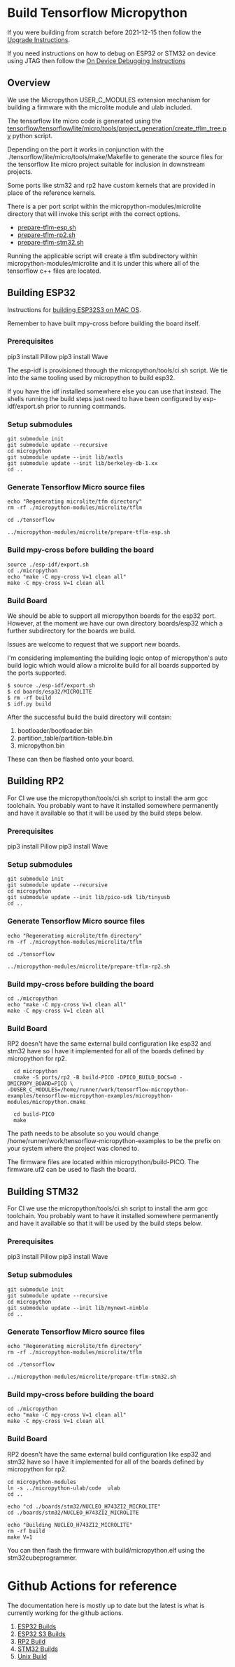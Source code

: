 # Build Tensorflow Micropython

If you were building from scratch before 2021-12-15 then follow the [Upgrade Instructions](UPGRADE.md).

If you need instructions on how to debug on ESP32 or STM32 on device using JTAG then follow the [On Device Debugging Instructions](DEBUGGING.md)

## Overview 
We use the Micropython USER_C_MODULES extension mechanism for building a firmware with the microlite module and ulab
included.

The tensorflow lite micro code is generated using the [tensorflow/tensorflow/lite/micro/tools/project_generation/create_tflm_tree.py](https://github.com/mocleiri/tflite-micro/blob/main/tensorflow/lite/micro/tools/project_generation/create_tflm_tree.py)
python script.

Depending on the port it works in conjunction with the ./tensorflow/lite/micro/tools/make/Makefile to generate the source files
for the tensorflow lite micro project suitable for inclusion in downstream projects.

Some ports like stm32 and rp2 have custom kernels that are provided in place of the reference kernels.

There is a per port script within the micropython-modules/microlite directory that will invoke this script with the correct
options.

* [prepare-tflm-esp.sh](https://github.com/mocleiri/tensorflow-micropython-examples/blob/main/micropython-modules/microlite/prepare-tflm-esp.sh)
* [prepare-tflm-rp2.sh](https://github.com/mocleiri/tensorflow-micropython-examples/blob/main/micropython-modules/microlite/prepare-tflm-rp2.sh)
* [prepare-tflm-stm32.sh](https://github.com/mocleiri/tensorflow-micropython-examples/blob/main/micropython-modules/microlite/prepare-tflm-stm32.sh)

Running the applicable script will create a tflm subdirectory within micropython-modules/microlite and it is under this
where all of the tensorflow c++ files are located.


## Building ESP32

Instructions for [building ESP32S3 on MAC OS](MAC_ESP32S3_BUILD.md).

Remember to have built mpy-cross before building the board itself.

### Prerequisites
pip3 install Pillow
pip3 install Wave

The esp-idf is provisioned through the micropython/tools/ci.sh script.  We tie into the same tooling used by
micropython to build esp32.

If you have the idf installed somewhere else you can use that instead.  The shells running the build steps just
need to have been configured by esp-idf/export.sh prior to running commands.

###  Setup submodules

```shell
git submodule init
git submodule update --recursive
cd micropython
git submodule update --init lib/axtls
git submodule update --init lib/berkeley-db-1.xx
cd ..
```

### Generate Tensorflow Micro source files

```shell
echo "Regenerating microlite/tfm directory"
rm -rf ./micropython-modules/microlite/tflm

cd ./tensorflow

../micropython-modules/microlite/prepare-tflm-esp.sh
```

### Build mpy-cross before building the board

```shell
source ./esp-idf/export.sh
cd ./micropython
echo "make -C mpy-cross V=1 clean all"
make -C mpy-cross V=1 clean all
```

### Build Board

We should be able to support all micropython boards for the esp32 port.  However, at the moment we have our own directory
boards/esp32 which a further subdirectory for the boards we build.

Issues are welcome to request that we support new boards.  

I'm considering implementing the building logic ontop of micropython's auto build logic which would allow a microlite
build for all boards supported by the ports supported.



```shell
$ source ./esp-idf/export.sh
$ cd boards/esp32/MICROLITE
$ rm -rf build
$ idf.py build
```

After the successful build the build directory will contain:
1. bootloader/bootloader.bin 
2. partition_table/partition-table.bin 
3. micropython.bin

These can then be flashed onto your board.

## Building RP2

For CI we use the micropython/tools/ci.sh script to install the arm gcc toolchain.  You probably want to have it installed
somewhere permanently and have it available so that it will be used by the build steps below.

### Prerequisites
pip3 install Pillow
pip3 install Wave

###  Setup submodules

```shell
git submodule init
git submodule update --recursive
cd micropython
git submodule update --init lib/pico-sdk lib/tinyusb
cd ..
```

### Generate Tensorflow Micro source files

```shell
echo "Regenerating microlite/tfm directory"
rm -rf ./micropython-modules/microlite/tflm

cd ./tensorflow

../micropython-modules/microlite/prepare-tflm-rp2.sh
```
### Build mpy-cross before building the board

```shell
cd ./micropython
echo "make -C mpy-cross V=1 clean all"
make -C mpy-cross V=1 clean all
```

### Build Board

RP2 doesn't have the same external build configuration like esp32 and stm32 have so I have it implemented for all
of the boards defined by micropython for rp2.

```shell
  cd micropython
  cmake -S ports/rp2 -B build-PICO -DPICO_BUILD_DOCS=0 -DMICROPY_BOARD=PICO \
-DUSER_C_MODULES=/home/runner/work/tensorflow-micropython-examples/tensorflow-micropython-examples/micropython-modules/micropython.cmake

  cd build-PICO
  make
```
The path needs to be absolute so you would change /home/runner/work/tensorflow-micropython-examples to be the prefix on
your system where the project was cloned to.

The firmware files are located within micropython/build-PICO.  The firmware.uf2 can be used to flash the board.

## Building STM32


For CI we use the micropython/tools/ci.sh script to install the arm gcc toolchain.  You probably want to have it installed
somewhere permanently and have it available so that it will be used by the build steps below.

### Prerequisites
pip3 install Pillow
pip3 install Wave

###  Setup submodules

```shell
git submodule init
git submodule update --recursive
cd micropython
git submodule update --init lib/mynewt-nimble
cd ..
```

### Generate Tensorflow Micro source files

```shell
echo "Regenerating microlite/tfm directory"
rm -rf ./micropython-modules/microlite/tflm

cd ./tensorflow

../micropython-modules/microlite/prepare-tflm-stm32.sh
```
### Build mpy-cross before building the board

```shell
cd ./micropython
echo "make -C mpy-cross V=1 clean all"
make -C mpy-cross V=1 clean all
```

### Build Board

RP2 doesn't have the same external build configuration like esp32 and stm32 have so I have it implemented for all
of the boards defined by micropython for rp2.

```shell
cd micropython-modules
ln -s ../micropython-ulab/code  ulab
cd ..

echo "cd ./boards/stm32/NUCLEO_H743ZI2_MICROLITE"
cd ./boards/stm32/NUCLEO_H743ZI2_MICROLITE

echo "Building NUCLEO_H743ZI2_MICROLITE"
rm -rf build
make V=1
```

You can then flash the firmware with build/micropython.elf using the stm32cubeprogrammer.

# Github Actions for reference

The documentation here is mostly up to date but the latest is what is currently working for the github actions.

1. [ESP32 Builds](.github/workflows/build_esp32.yml)
2. [ESP32 S3 Builds](.github/workflows/build_esp32s3.yml)
2. [RP2 Build](.github/workflows/build_rp2.yml)
2. [STM32 Builds](.github/workflows/build_stm32.yml)
2. [Unix Build](.github/workflows/build_unix.yml)
